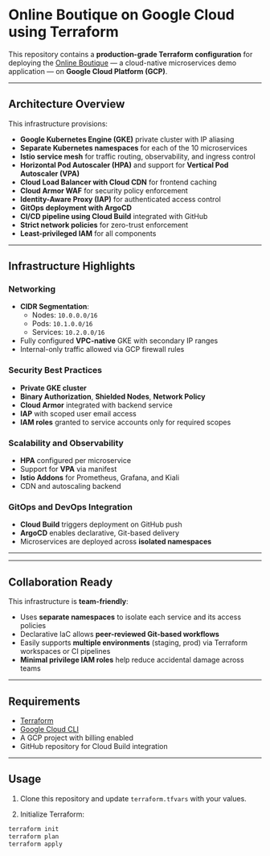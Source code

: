 # Online Boutique on Google Cloud using Terraform

This repository contains a **production-grade Terraform configuration** for deploying the [Online Boutique](https://github.com/GoogleCloudPlatform/microservices-demo) — a cloud-native microservices demo application — on **Google Cloud Platform (GCP)**.

---

## Architecture Overview

This infrastructure provisions:

- **Google Kubernetes Engine (GKE)** private cluster with IP aliasing
- **Separate Kubernetes namespaces** for each of the 10 microservices
- **Istio service mesh** for traffic routing, observability, and ingress control
- **Horizontal Pod Autoscaler (HPA)** and support for **Vertical Pod Autoscaler (VPA)**
- **Cloud Load Balancer with Cloud CDN** for frontend caching
- **Cloud Armor WAF** for security policy enforcement
- **Identity-Aware Proxy (IAP)** for authenticated access control
- **GitOps deployment with ArgoCD**
- **CI/CD pipeline using Cloud Build** integrated with GitHub
- **Strict network policies** for zero-trust enforcement
- **Least-privileged IAM** for all components

---

## Infrastructure Highlights

### Networking

- **CIDR Segmentation**:
  - Nodes: `10.0.0.0/16`
  - Pods: `10.1.0.0/16`
  - Services: `10.2.0.0/16`
- Fully configured **VPC-native** GKE with secondary IP ranges
- Internal-only traffic allowed via GCP firewall rules

### Security Best Practices

- **Private GKE cluster**
- **Binary Authorization**, **Shielded Nodes**, **Network Policy**
- **Cloud Armor** integrated with backend service
- **IAP** with scoped user email access
- **IAM roles** granted to service accounts only for required scopes

### Scalability and Observability

- **HPA** configured per microservice
- Support for **VPA** via manifest
- **Istio Addons** for Prometheus, Grafana, and Kiali
- CDN and autoscaling backend

### GitOps and DevOps Integration

- **Cloud Build** triggers deployment on GitHub push
- **ArgoCD** enables declarative, Git-based delivery
- Microservices are deployed across **isolated namespaces**

---

---

## Collaboration Ready

This infrastructure is **team-friendly**:

- Uses **separate namespaces** to isolate each service and its access policies
- Declarative IaC allows **peer-reviewed Git-based workflows**
- Easily supports **multiple environments** (staging, prod) via Terraform workspaces or CI pipelines
- **Minimal privilege IAM roles** help reduce accidental damage across teams

---

## Requirements

- [Terraform](https://www.terraform.io/)
- [Google Cloud CLI](https://cloud.google.com/sdk)
- A GCP project with billing enabled
- GitHub repository for Cloud Build integration

---

## Usage

1. Clone this repository and update `terraform.tfvars` with your values.

2. Initialize Terraform:
```bash
terraform init
terraform plan
terraform apply
